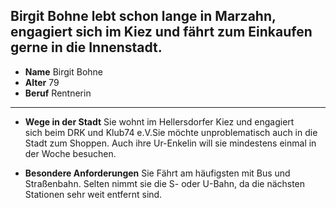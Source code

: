 ## Birgit Bohne lebt schon lange in Marzahn, engagiert sich im Kiez und fährt zum Einkaufen gerne in die Innenstadt. 

* **Name** Birgit Bohne
* **Alter** 79
* **Beruf** Rentnerin

---

* **Wege in der Stadt** 
Sie wohnt <span class="marker-label" id="marker-label-whitespot-persona-birgit">im Hellersdorfer Kiez</span> und engagiert sich beim DRK und Klub74 e.V.Sie möchte unproblematisch auch in die Stadt zum Shoppen. Auch ihre Ur-Enkelin will sie mindestens einmal in der Woche besuchen.

* **Besondere Anforderungen** 
Sie Fährt am häufigsten mit Bus und Straßenbahn. Selten nimmt sie die S- oder U-Bahn, da die nächsten Stationen sehr weit entfernt sind.

